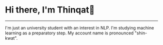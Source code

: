 # Hi there, I'm Thinqat👋
-----
I'm just an university student with an interest in NLP.
I'm studying machine learning as a preparatory step.
My account name is pronounced "shin-kwat". <br>
